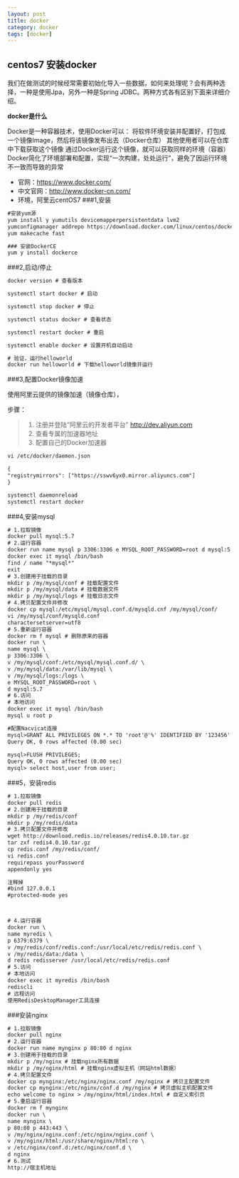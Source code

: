 ```yaml
---
layout: post
title: docker
category: docker 
tags: [docker]
---
```




##  centos7 安装docker

我们在做测试的时候经常需要初始化导入一些数据，如何来处理呢？会有两种选择，一种是使用Jpa，另外一种是Spring JDBC。两种方式各有区别下面来详细介绍。


**docker是什么**

Docker是一种容器技术，使用Docker可以：
将软件环境安装并配置好，打包成一个镜像Image，然后将该镜像发布出去（Docker仓库）
其他使用者可以在仓库中下载获取这个镜像
通过Docker运行这个镜像，就可以获取同样的环境（容器）
Docker简化了环境部署和配置，实现“一次构建，处处运行”，避免了因运行环境不一致而导致的异常

- 官网：https://www.docker.com/
- 中文官网：http://www.docker-cn.com/
- 环境，阿里云centOS7
###1,安装
```xml
#安装yum源
yum install ­y yum­utils device­mapper­persistent­data lvm2
yum­config­manager ­­add­repo https://download.docker.com/linux/centos/docker­ce.repo
yum makecache fast

### 安装Docker­CE
yum ­y install docker­ce
```

###2,启动/停止


```xml
docker version # 查看版本

systemctl start docker # 启动

systemctl stop docker # 停止

systemctl status docker # 查看状态

systemctl restart docker # 重启

systemctl enable docker # 设置开机自动启动

# 验证，运行hello­world
docker run hello­world # 下载hello­world镜像并运行
```
###3,配置Docker镜像加速

使用阿里云提供的镜像加速（镜像仓库），

步骤：
>1. 注册并登陆“阿里云的开发者平台" http://dev.aliyun.com
>2. 查看专属的加速器地址
>3. 配置自己的Docker加速器
```xml
vi /etc/docker/daemon.json

{
"registry­mirrors": ["https://sswv6yx0.mirror.aliyuncs.com"]
}

systemctl daemon­reload
systemctl restart docker
```

###4,安装mysql
```xml
# 1.拉取镜像
docker pull mysql:5.7
# 2.运行容器
docker run ­­name mysql ­p 3306:3306 ­e MYSQL_ROOT_PASSWORD=root ­d mysql:5.7
docker exec ­it mysql /bin/bash
find / ­name "*mysql*"
exit
# 3.创建用于挂载的目录
mkdir ­p /my/mysql/conf # 挂载配置文件
mkdir ­p /my/mysql/data # 挂载数据文件
mkdir ­p /my/mysql/logs # 挂载日志文件
# 4.拷贝配置文件并修改
docker cp mysql:/etc/mysql/mysql.conf.d/mysqld.cnf /my/mysql/conf/
vi /my/mysql/conf/mysqld.conf
character­set­server=utf8
# 5.重新运行容器
docker rm ­f mysql # 删除原来的容器
docker run \
­­name mysql \
­p 3306:3306 \
­v /my/mysql/conf:/etc/mysql/mysql.conf.d/ \
­v /my/mysql/data:/var/lib/mysql \
­v /my/mysql/logs:/logs \
­e MYSQL_ROOT_PASSWORD=root \
­d mysql:5.7
# 6.访问
# 本地访问
docker exec ­it mysql /bin/bash
mysql ­u root ­p

#配置Nacvicat连接
mysql>GRANT ALL PRIVILEGES ON *.* TO 'root'@'%' IDENTIFIED BY '123456' WITH GRANT OPTION;
Query OK, 0 rows affected (0.00 sec)
 
mysql>FLUSH PRIVILEGES;
Query OK, 0 rows affected (0.00 sec)
mysql> select host,user from user;
```
###5，安装redis

```xml
# 1.拉取镜像
docker pull redis
# 2.创建用于挂载的目录
mkdir ­p /my/redis/conf
mkdir ­p /my/redis/data
# 3.拷贝配置文件并修改
wget http://download.redis.io/releases/redis­4.0.10.tar.gz
tar zxf redis­4.0.10.tar.gz
cp redis.conf /my/redis/conf/
vi redis.conf
requirepass yourPassword
appendonly yes

注释掉
#bind 127.0.0.1
#protected-mode yes



# 4.运行容器
docker run \
­­name myredis \
­p 6379:6379 \
­v /my/redis/conf/redis.conf:/usr/local/etc/redis/redis.conf \
­v /my/redis/data:/data \
­d redis redis­server /usr/local/etc/redis/redis.conf
# 5.访问
# 本地访问
docker exec ­it myredis /bin/bash
redis­cli
# 远程访问
使用RedisDesktopManager工具连接
```

###安装nginx

```xml
# 1.拉取镜像
docker pull nginx
# 2.运行容器
docker run ­­name mynginx ­p 80:80 ­d nginx
# 3.创建用于挂载的目录
mkdir ­p /my/nginx # 挂载nginx所有数据
mkdir ­p /my/nginx/html # 挂载nginx虚拟主机（网站html数据）
# 4.拷贝配置文件
docker cp mynginx:/etc/nginx/nginx.conf /my/nginx # 拷贝主配置文件
docker cp mynginx:/etc/nginx/conf.d /my/nginx # 拷贝虚拟主机配置文件
echo welcome to nginx > /my/nginx/html/index.html # 自定义索引页
# 5.重启运行容器
docker rm ­f mynginx
docker run \
­­name mynginx \
­p 80:80 ­p 443:443 \
­v /my/nginx/nginx.conf:/etc/nginx/nginx.conf \
­v /my/nginx/html:/usr/share/nginx/html:ro \
­v /etc/nginx/conf.d:/etc/nginx/conf.d \
­d nginx
# 6.测试
http://宿主机地址
```


















